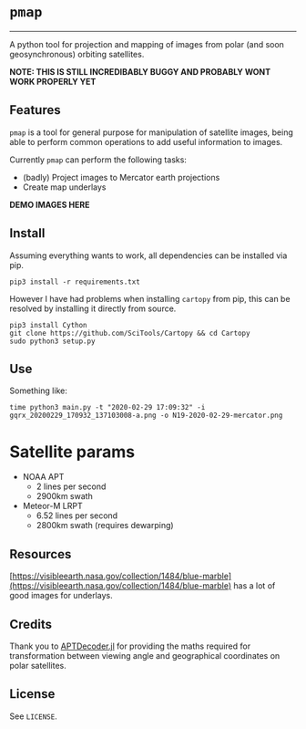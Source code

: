 # `pmap`
***

A python tool for projection and mapping of images from polar (and soon geosynchronous) orbiting satellites.

**NOTE: THIS IS STILL INCREDIBABLY BUGGY AND PROBABLY WONT WORK PROPERLY YET**

## Features

`pmap` is a tool for general purpose for manipulation of satellite images, being able to perform common operations to add useful information to images.

Currently `pmap` can perform the following tasks:

 - (badly) Project images to Mercator earth projections
 - Create map underlays

**DEMO IMAGES HERE**
 
## Install

Assuming everything wants to work, all dependencies can be installed via pip.

```
pip3 install -r requirements.txt
```

However I have had problems when installing `cartopy` from pip, this can be resolved by installing it directly from source.

```
pip3 install Cython
git clone https://github.com/SciTools/Cartopy && cd Cartopy
sudo python3 setup.py
```

## Use

Something like:

```
time python3 main.py -t "2020-02-29 17:09:32" -i gqrx_20200229_170932_137103008-a.png -o N19-2020-02-29-mercator.png
```

# Satellite params

 - NOAA APT
   - 2 lines per second
   - 2900km swath
 - Meteor-M LRPT
   - 6.52 lines per second
   - 2800km swath (requires dewarping)

## Resources

[https://visibleearth.nasa.gov/collection/1484/blue-marble](https://visibleearth.nasa.gov/collection/1484/blue-marble) has a lot of good images for underlays.

## Credits

Thank you to [APTDecoder.jl](https://github.com/Alexander-Barth/APTDecoder.jl) for providing the maths required for transformation between viewing angle and geographical coordinates on polar satellites.

## License

See `LICENSE`.
